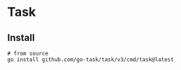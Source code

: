 # Task

## Install

```shell
# from source
go install github.com/go-task/task/v3/cmd/task@latest
```


